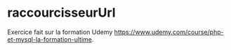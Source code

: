 # raccourcisseurUrl
Exercice fait sur la formation Udemy https://www.udemy.com/course/php-et-mysql-la-formation-ultime.

